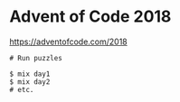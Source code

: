 # Advent of Code 2018

https://adventofcode.com/2018

```
# Run puzzles

$ mix day1
$ mix day2
# etc.
```
